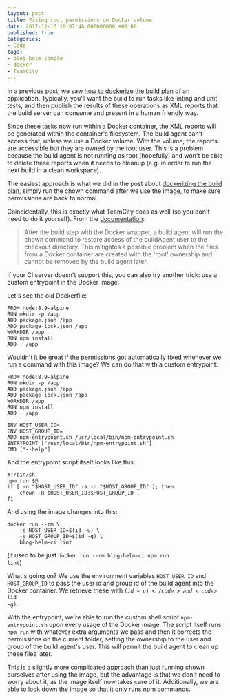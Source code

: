 ```yaml
---
layout: post
title: Fixing root permissions on Docker volume
date: 2017-12-16 19:07:48.000000000 +01:00
published: true
categories:
- Code
tags:
- blog-helm-sample
- docker
- TeamCity
---
```


In a previous post, we saw <a href="{{ site.baseurl }}/2017/11/18/cd-with-helm-part-2-dockerize-the-build-plan.html" target="_blank">how to dockerize the build plan</a> of an application. Typically, you'll want the build to run tasks like linting and unit tests, and then publish the results of these operations as XML reports that the build server can consume and present in a human friendly way.

<!--more-->

Since these tasks now run within a Docker container, the XML reports will be generated within the container's filesystem. The build agent can't access that, unless we use a Docker volume. With the volume, the reports are accessible but they are owned by the root user. This is a problem because the build agent is not running as root (hopefully) and won't be able to delete these reports when it needs to cleanup (e.g. in order to run the next build in a clean workspace).

The easiest approach is what we did in the post about <a href="{{ site.baseurl }}/2017/11/18/cd-with-helm-part-2-dockerize-the-build-plan.html" target="_blank">dockerizing the build plan</a>, simply run the chown command after we use the image, to make sure permissions are back to normal.

Coincidentally, this is exactly what TeamCity does as well (so you don't need to do it yourself). From the <a href="https://confluence.jetbrains.com/display/TCD10/Docker%20Wrapper" target="_blank">documentation</a>:
<blockquote>

After the build step with the Docker wrapper, a build agent will run the chown command to restore access of the buildAgent user to the checkout directory. This mitigates a possible problem when the files from a Docker container are created with the 'root' ownership and cannot be removed by the build agent later.</blockquote>

If your CI server doesn't support this, you can also try another trick: use a custom entrypoint in the Docker image.

Let's see the old Dockerfile:

```
FROM node:8.9-alpine
RUN mkdir -p /app
ADD package.json /app
ADD package-lock.json /app
WORKDIR /app
RUN npm install
ADD . /app
```

Wouldn't it be great if the permissions got automatically fixed whenever we run a command with this image? We can do that with a custom entrypoint:

```
FROM node:8.9-alpine
RUN mkdir -p /app
ADD package.json /app
ADD package-lock.json /app
WORKDIR /app
RUN npm install
ADD . /app

ENV HOST_USER_ID=
ENV HOST_GROUP_ID=
ADD npm-entrypoint.sh /usr/local/bin/npm-entrypoint.sh
ENTRYPOINT ["/usr/local/bin/npm-entrypoint.sh"]
CMD ["--help"]
```

And the entrypoint script itself looks like this:

```
#!/bin/sh
npm run $@
if [ -n "$HOST_USER_ID" -a -n "$HOST_GROUP_ID" ]; then
    chown -R $HOST_USER_ID:$HOST_GROUP_ID .
fi
```

And using the image changes into this:

```
docker run --rm \
    -e HOST_USER_ID=$(id -u) \
    -e HOST_GROUP_ID=$(id -g) \
    blog-helm-ci lint
```

(it used to be just <code>docker run --rm blog-helm-ci npm run lint</code>)

What's going on? We use the environment variables <code>HOST_USER_ID</code> and <code>HOST_GROUP_ID</code> to pass the user id and group id of the build agent into the Docker container. We retrieve these with <code>$(id -u)</code> and <code>$(id -g)</code>.

With the entrypoint, we're able to run the custom shell script <code>npm-entrypoint.sh</code> upon every usage of the Docker image. The script itself runs <code>npm run</code> with whatever extra arguments we pass and then it corrects the permissions on the current folder, setting the ownership to the user and group of the build agent's user. This will permit the build agent to clean up these files later.

This is a slightly more complicated approach than just running chown ourselves after using the image, but the advantage is that we don't need to worry about it, as the image itself now takes care of it. Additionally, we are able to lock down the image so that it only runs npm commands.
